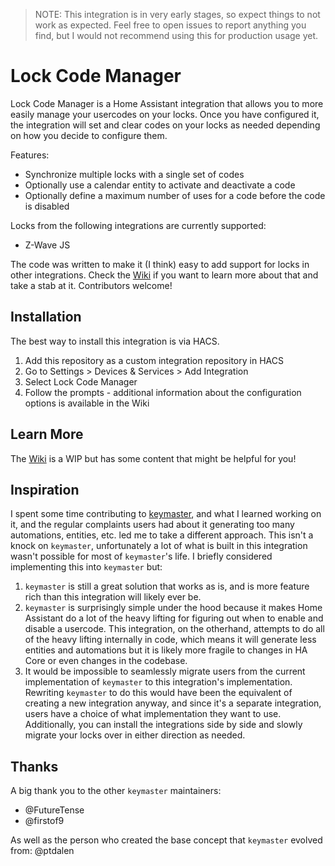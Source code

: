 > NOTE: This integration is in very early stages, so expect things to not work as expected. Feel free to open issues to report anything you find, but I would not recommend using this for production usage yet.

# Lock Code Manager

Lock Code Manager is a Home Assistant integration that allows you to more easily manage your usercodes on your locks. Once you have configured it, the integration will set and clear codes on your locks as needed depending on how you decide to configure them.

Features:
- Synchronize multiple locks with a single set of codes
- Optionally use a calendar entity to activate and deactivate a code
- Optionally define a maximum number of uses for a code before the code is disabled

Locks from the following integrations are currently supported:
- Z-Wave JS

The code was written to make it (I think) easy to add support for locks in other integrations. Check the [Wiki](./wiki) if you want to learn more about that and take a stab at it. Contributors welcome!

## Installation

The best way to install this integration is via HACS.

1. Add this repository as a custom integration repository in HACS
2. Go to Settings > Devices & Services > Add Integration
3. Select Lock Code Manager
4. Follow the prompts - additional information about the configuration options is available in the Wiki

## Learn More

The [Wiki](./wiki) is a WIP but has some content that might be helpful for you!

## Inspiration

I spent some time contributing to [keymaster](https://github.com/FutureTense/keymaster), and what I learned working on it, and the regular complaints users had about it generating too many automations, entities, etc. led me to take a different approach. This isn't a knock on `keymaster`, unfortunately a lot of what is built in this integration wasn't possible for most of `keymaster`'s life. I briefly considered implementing this into `keymaster` but:
1. `keymaster` is still a great solution that works as is, and is more feature rich than this integration will likely ever be.
2. `keymaster` is surprisingly simple under the hood because it makes Home Assistant do a lot of the heavy lifting for figuring out when to enable and disable a usercode. This integration, on the otherhand, attempts to do all of the heavy lifting internally in code, which means it will generate less entities and automations but it is likely more fragile to changes in HA Core or even changes in the codebase.
3. It would be impossible to seamlessly migrate users from the current implementation of `keymaster` to this integration's implementation. Rewriting `keymaster` to do this would have been the equivalent of creating a new integration anyway, and since it's a separate integration, users have a choice of what implementation they want to use. Additionally, you can install the integrations side by side and slowly migrate your locks over in either direction as needed.

## Thanks

A big thank you to the other `keymaster` maintainers:
- @FutureTense
- @firstof9

As well as the person who created the base concept that `keymaster` evolved from: @ptdalen
